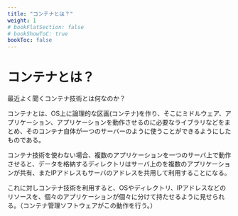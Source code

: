 ```yaml
---
title: "コンテナとは？"
weight: 1
# bookFlatSection: false
# bookShowToC: true
bookToc: false
---
```


# コンテナとは？

最近よく聞くコンテナ技術とは何なのか？

コンテナとは、OS上に論理的な区画(コンテナ)を作り、そこにミドルウェア、アプリケーション、アプリケーションを動作させるのに必要なライブラリなどをまとめ、そのコンテナ自体が一つのサーバーのように使うことができるようにしたものである。



コンテナ技術を使わない場合、複数のアプリケーションを一つのサーバ上で動作させると、データを格納するディレクトリはサーバ上のを複数のアプリケーションが共有、またIPアドレスもサーバのアドレスを共用して利用することになる。

これに対しコンテナ技術を利用すると、OSやディレクトリ、IPアドレスなどのリソースを、個々のアプリケーションが個々に分けて持たせるように見せられる。（コンテナ管理ソフトウェアがこの動作を行う。）


